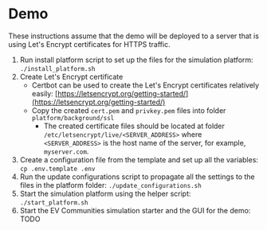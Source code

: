 # Demo

These instructions assume that the demo will be deployed to a server that is using Let's Encrypt certificates for HTTPS traffic.

1. Run install platform script to set up the files for the simulation platform: `./install_platform.sh`
2. Create Let's Encrypt certificate
    - Certbot can be used to create the Let's Encrypt certificates relatively easily: [https://letsencrypt.org/getting-started/](https://letsencrypt.org/getting-started/)
    - Copy the created `cert.pem` and `privkey.pem` files into folder `platform/background/ssl`
        - The created certificate files should be located at folder `/etc/letsencrypt/live/<SERVER_ADDRESS>` where `<SERVER_ADDRESS>` is the host name of the server, for example, `myserver.com`.
3. Create a configuration file from the template and set up all the variables: `cp .env.template .env`
4. Run the update configurations script to propagate all the settings to the files in the platform folder: `./update_configurations.sh`
5. Start the simulation platform using the helper script: `./start_platform.sh`
6. Start the EV Communities simulation starter and the GUI for the demo: TODO
